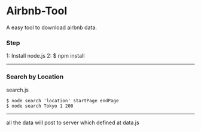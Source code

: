 # Airbnb-Tool
A easy tool to download airbnb data.

<h3>Step</h3>
1: Install node.js	
2: $ npm install		
<hr>
<h3>Search by Location</h3>
search.js	

<code>$ node search 'location' startPage endPage</code>		
<code>$ node search Tokyo 1 200</code>

<hr>


all the data will post to server which defined at data.js

